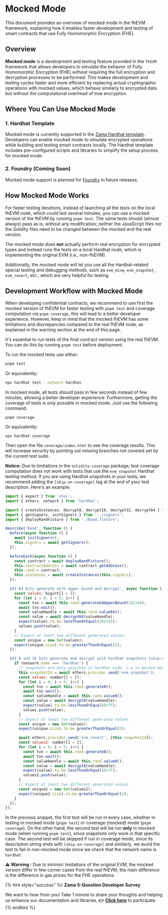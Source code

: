 # Mocked Mode

This document provides an overview of mocked mode in the fhEVM framework, explaining how it enables faster development and testing of smart contracts that use Fully Homomorphic Encryption (FHE).

## Overview

**Mocked mode** is a development and testing feature provided in the `fhEVM` framework that allows developers to simulate the behavior of Fully Homomorphic Encryption (FHE) without requiring the full encryption and decryption processes to be performed. This makes development and testing cycles faster and more efficient by replacing actual cryptographic operations with mocked values, which behave similarly to encrypted data but without the computational overhead of true encryption.

## Where You Can Use Mocked Mode

### 1. **Hardhat Template**

Mocked mode is currently supported in the [Zama Hardhat template](https://github.com/zama-ai/fhevm-hardhat-template). Developers can enable mocked mode to simulate encrypted operations while building and testing smart contracts locally. The Hardhat template includes pre-configured scripts and libraries to simplify the setup process for mocked mode.

### 2. **Foundry (Coming Soon)**

Mocked mode support is planned for [Foundry](./write_contract/foundry.md) in future releases.

## How Mocked Mode Works

For faster testing iterations, instead of launching all the tests on the local fhEVM node, which could last several minutes, you can use a mocked version of the fhEVM by running `pnpm test`. The same tests should (almost always) pass as is, without any modification; neither the JavaScript files nor the Solidity files need to be changed between the mocked and the real version.

The mocked mode does **not** actually perform real encryption for encrypted types and instead runs the tests on a local Hardhat node, which is implementing the original EVM (i.e., non-fhEVM).

Additionally, the mocked mode will let you use all the Hardhat-related special testing and debugging methods, such as `evm_mine`, `evm_snapshot`, `evm_revert`, etc., which are very helpful for testing.

## Development Workflow with Mocked Mode

When developing confidential contracts, we recommend to use first the mocked version of fhEVM for faster testing with `pnpm test` and coverage computation via `pnpm coverage`, this will lead to a better developer experience. However, keep in mind that the mocked fhEVM has some limitations and discrepancies compared to the real fhEVM node, as explained in the warning section at the end of this page.

It's essential to run tests of the final contract version using the real fhEVM. You can do this by running `pnpm test` before deployment.

To run the mocked tests use either:

```sh
pnpm test
```

Or equivalently:

```sh
npx hardhat test --network hardhat
```

In mocked mode, all tests should pass in few seconds instead of few minutes, allowing a better developer experience.
Furthermore, getting the coverage of tests is only possible in mocked mode. Just use the following command:

```
pnpm coverage
```

Or equivalently:

```
npx hardhat coverage
```

Then open the file `coverage/index.html` to see the coverage results. This will increase security by pointing out missing branches not covered yet by the current test suite.

**Notice:** Due to limitations in the `solidity-coverage` package, test coverage computation does not work with tests that use the `evm_snapshot` Hardhat testing method. If you are using Hardhat snapshots in your tests, we recommend adding the `[skip-on-coverage]` tag at the end of your test description. Here's an example:

```js
import { expect } from 'chai';
import { ethers, network } from 'hardhat';

import { createInstances, decrypt8, decrypt16, decrypt32, decrypt64 } from '../instance';
import { getSigners, initSigners } from '../signers';
import { deployRandFixture } from './Rand.fixture';

describe('Rand', function () {
  before(async function () {
    await initSigners();
    this.signers = await getSigners();
  });

  beforeEach(async function () {
    const contract = await deployRandFixture();
    this.contractAddress = await contract.getAddress();
    this.rand = contract;
    this.instances = await createInstances(this.signers);
  });

  it('64 bits generate with upper bound and decrypt', async function () {
    const values: bigint[] = [];
    for (let i = 0; i < 5; i++) {
      const txn = await this.rand.generate64UpperBound(262144);
      await txn.wait();
      const valueHandle = await this.rand.value64();
      const value = await decrypt64(valueHandle);
      expect(value).to.be.lessThanOrEqual(262141);
      values.push(value);
    }
    // Expect at least two different generated values.
    const unique = new Set(values);
    expect(unique.size).to.be.greaterThanOrEqual(2);
  });

  it('8 and 16 bits generate and decrypt with hardhat snapshots [skip-on-coverage]', async function () {
    if (network.name === 'hardhat') {
      // snapshots are only possible in hardhat node, i.e in mocked mode
      this.snapshotId = await ethers.provider.send('evm_snapshot');
      const values: number[] = [];
      for (let i = 0; i < 5; i++) {
        const txn = await this.rand.generate8();
        await txn.wait();
        const valueHandle = await this.rand.value8();
        const value = await decrypt8(valueHandle);
        expect(value).to.be.lessThanOrEqual(0xff);
        values.push(value);
      }
      // Expect at least two different generated values.
      const unique = new Set(values);
      expect(unique.size).to.be.greaterThanOrEqual(2);

      await ethers.provider.send('evm_revert', [this.snapshotId]);
      const values2: number[] = [];
      for (let i = 0; i < 5; i++) {
        const txn = await this.rand.generate8();
        await txn.wait();
        const valueHandle = await this.rand.value8();
        const value = await decrypt8(valueHandle);
        expect(value).to.be.lessThanOrEqual(0xff);
        values2.push(value);
      }
      // Expect at least two different generated values.
      const unique2 = new Set(values2);
      expect(unique2.size).to.be.greaterThanOrEqual(2);
    }
  });
});
```

In the previous snippet, the first test will be run in every case, whether in testing in mocked mode (`pnpm test`) or coverage (mocked) mode (`pnpm coverage`). On the other hand, the second test will be run **only** in mocked mode (when running `pnpm test`), since snapshots only work in that specific case. The second test will be skipped if run in coverage mode, since its description string ends with `[skip-on-coverage]` and similarly, we avoid the test to fail in non-mocked mode since we check that the network name is `hardhat`.

⚠️ **Warning :** Due to intrinsic limitations of the original EVM, the mocked version differ in few corner cases from the real fhEVM, the main difference is the difference in gas prices for the FHE operations.

{% hint style="success" %}
**Zama 5-Question Developer Survey**

We want to hear from you! Take 1 minute to share your thoughts and helping us enhance our documentation and libraries. **👉** [**Click here**](https://www.zama.ai/developer-survey) to participate.
{% endhint %}

